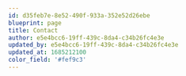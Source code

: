 ```yaml
---
id: d35feb7e-8e52-490f-933a-352e52d26ebe
blueprint: page
title: Contact
author: e5e4bcc6-19ff-439c-8da4-c34b26fc4e3e
updated_by: e5e4bcc6-19ff-439c-8da4-c34b26fc4e3e
updated_at: 1685212100
color_field: '#fef9c3'
---
```

